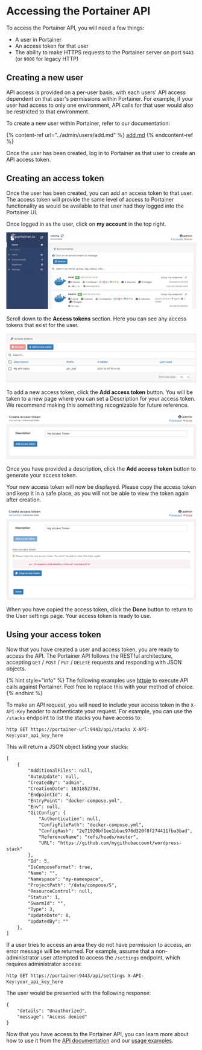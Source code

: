 # Accessing the Portainer API

To access the Portainer API, you will need a few things:

* A user in Portainer
* An access token for that user
* The ability to make HTTPS requests to the Portainer server on port `9443` (or `9000` for legacy HTTP)

## Creating a new user

API access is provided on a per-user basis, with each users' API access dependent on that user's permissions within Portainer. For example, if your user had access to only one environment, API calls for that user would also be restricted to that environment.

To create a new user within Portainer, refer to our documentation:

{% content-ref url="../admin/users/add.md" %}
[add.md](../admin/users/add.md)
{% endcontent-ref %}

Once the user has been created, log in to Portainer as that user to create an API access token.

## Creating an access token

Once the user has been created, you can add an access token to that user. The access token will provide the same level of access to Portainer functionality as would be available to that user had they logged into the Portainer UI.

Once logged in as the user, click on **my account** in the top right.

![](../.gitbook/assets/account-settings-1.gif)

Scroll down to the **Access tokens** section. Here you can see any access tokens that exist for the user.&#x20;

![](../.gitbook/assets/2.11-account-settings-accesstokens.png)

To add a new access token, click the **Add access token** button. You will be taken to a new page where you can set a Description for your access token. We recommend making this something recognizable for future reference.&#x20;

![](../.gitbook/assets/2.11-access-token-add.png)

Once you have provided a description, click the **Add access token** button to generate your access token.

Your new access token will now be displayed. Please copy the access token and keep it in a safe place, as you will not be able to view the token again after creation.

![](../.gitbook/assets/2.11-access-token-add-2.png)

When you have copied the access token, click the **Done** button to return to the User settings page. Your access token is ready to use.

## Using your access token

Now that you have created a user and access token, you are ready to access the API. The Portainer API follows the RESTful architecture, accepting `GET` / `POST` / `PUT` / `DELETE` requests and responding with JSON objects.

{% hint style="info" %}
The following examples use [httpie](https://httpie.org) to execute API calls against Portainer. Feel free to replace this with your method of choice.
{% endhint %}

To make an API request, you will need to include your access token in the `X-API-Key` header to authenticate your request. For example, you can use the `/stacks` endpoint to list the stacks you have access to:

```
http GET https://portainer-url:9443/api/stacks X-API-Key:your_api_key_here
```

This will return a JSON object listing your stacks:

```
[
    {
        "AdditionalFiles": null,
        "AutoUpdate": null,
        "CreatedBy": "admin",
        "CreationDate": 1631852794,
        "EndpointId": 4,
        "EntryPoint": "docker-compose.yml",
        "Env": null,
        "GitConfig": {
            "Authentication": null,
            "ConfigFilePath": "docker-compose.yml",
            "ConfigHash": "2e71920bf1ee1bbac976d320f8f274411fba3bad",
            "ReferenceName": "refs/heads/master",
            "URL": "https://github.com/mygithubaccount/wordpress-stack"
        },
        "Id": 5,
        "IsComposeFormat": true,
        "Name": "",
        "Namespace": "my-namespace",
        "ProjectPath": "/data/compose/5",
        "ResourceControl": null,
        "Status": 1,
        "SwarmId": "",
        "Type": 3,
        "UpdateDate": 0,
        "UpdatedBy": ""
    },
]
```

If a user tries to access an area they do not have permission to access, an error message will be returned. For example, assume that a non-administrator user attempted to access the `/settings` endpoint, which requires administrator access:

```
http GET https://portainer:9443/api/settings X-API-Key:your_api_key_here
```

The user would be presented with the following response:

```
{
    "details": "Unauthorized",
    "message": "Access denied"
}
```

Now that you have access to the Portainer API, you can learn more about how to use it from the [API documentation](docs.md) and our [usage examples](examples.md).
